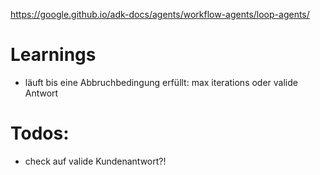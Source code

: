 https://google.github.io/adk-docs/agents/workflow-agents/loop-agents/
# Learnings
- läuft bis eine Abbruchbedingung erfüllt: max iterations oder valide Antwort

# Todos:
- check auf valide Kundenantwort?!